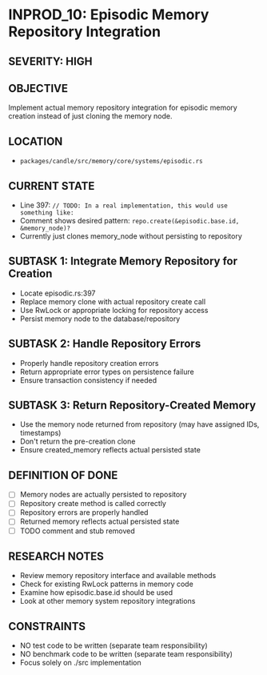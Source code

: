 # INPROD_10: Episodic Memory Repository Integration

## SEVERITY: HIGH

## OBJECTIVE
Implement actual memory repository integration for episodic memory creation instead of just cloning the memory node.

## LOCATION
- `packages/candle/src/memory/core/systems/episodic.rs`

## CURRENT STATE
- Line 397: `// TODO: In a real implementation, this would use something like:`
- Comment shows desired pattern: `repo.create(&episodic.base.id, &memory_node)?`
- Currently just clones memory_node without persisting to repository

## SUBTASK 1: Integrate Memory Repository for Creation
- Locate episodic.rs:397
- Replace memory clone with actual repository create call
- Use RwLock or appropriate locking for repository access
- Persist memory node to the database/repository

## SUBTASK 2: Handle Repository Errors
- Properly handle repository creation errors
- Return appropriate error types on persistence failure
- Ensure transaction consistency if needed

## SUBTASK 3: Return Repository-Created Memory
- Use the memory node returned from repository (may have assigned IDs, timestamps)
- Don't return the pre-creation clone
- Ensure created_memory reflects actual persisted state

## DEFINITION OF DONE
- [ ] Memory nodes are actually persisted to repository
- [ ] Repository create method is called correctly
- [ ] Repository errors are properly handled
- [ ] Returned memory reflects actual persisted state
- [ ] TODO comment and stub removed

## RESEARCH NOTES
- Review memory repository interface and available methods
- Check for existing RwLock patterns in memory code
- Examine how episodic.base.id should be used
- Look at other memory system repository integrations

## CONSTRAINTS
- NO test code to be written (separate team responsibility)
- NO benchmark code to be written (separate team responsibility)
- Focus solely on ./src implementation
